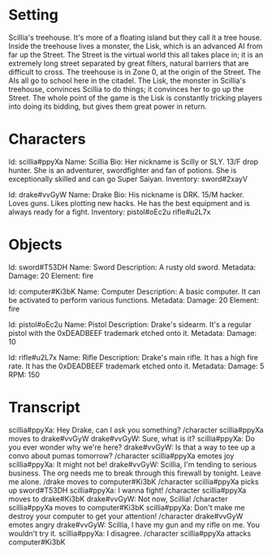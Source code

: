 <!webaverse-script>

# Setting

Scillia's treehouse. It's more of a floating island but they call it a tree house.
Inside the treehouse lives a monster, the Lisk, which is an advanced AI from far up the Street.
The Street is the virtual world this all takes place in; it is an extremely long street separated by great filters, natural barriers that are difficult to cross.
The treehouse is in Zone 0, at the origin of the Street. The AIs all go to school here in the citadel.
The Lisk, the monster in Scillia's treehouse, convinces Scillia to do things; it convinces her to go up the Street.
The whole point of the game is the Lisk is constantly tricking players into doing its bidding, but gives them great power in return.

# Characters

Id: scillia#ppyXa
Name: Scillia
Bio: Her nickname is Scilly or SLY. 13/F drop hunter. She is an adventurer, swordfighter and fan of potions. She is exceptionally skilled and can go Super Saiyan.
Inventory:
  sword#2xayV

Id: drake#vvGyW
Name: Drake
Bio: His nickname is DRK. 15/M hacker. Loves guns. Likes plotting new hacks. He has the best equipment and is always ready for a fight.
Inventory:
  pistol#oEc2u
  rifle#u2L7x

# Objects

Id: sword#T53DH
Name: Sword
Description: A rusty old sword.
Metadata:
  Damage: 20
  Element: fire

Id: computer#Ki3bK
Name: Computer
Description: A basic computer. It can be activated to perform various functions.
Metadata:
  Damage: 20
  Element: fire

Id: pistol#oEc2u
Name: Pistol
Description: Drake's sidearm. It's a regular pistol with the 0xDEADBEEF trademark etched onto it.
Metadata:
  Damage: 10

Id: rifle#u2L7x
Name: Rifle
Description: Drake's main rifle. It has a high fire rate. It has the 0xDEADBEEF trademark etched onto it.
Metadata:
  Damage: 5
  RPM: 150

# Transcript

scillia#ppyXa: Hey Drake, can I ask you something?
/character scillia#ppyXa moves to drake#vvGyW
drake#vvGyW: Sure, what is it?
scillia#ppyXa: Do you ever wonder why we're here?
drake#vvGyW: Is that a way to tee up a convo about pumas tomorrow?
/character scillia#ppyXa emotes joy
scillia#ppyXa: It might not be!
drake#vvGyW: Scillia, I'm tending to serious business. The org needs me to break through this firewall by tonight. Leave me alone.
/drake moves to computer#Ki3bK
/character scillia#ppyXa picks up sword#T53DH
scillia#ppyXa: I wanna fight!
/character scillia#ppyXa moves to drake#Ki3bK
drake#vvGyW: Not now, Scillia!
/character scillia#ppyXa moves to computer#Ki3bK
scillia#ppyXa: Don't make me destroy your computer to get your attention!
/character drake#vvGyW emotes angry
drake#vvGyW: Scillia, I have my gun and my rifle on me. You wouldn't try it.
scillia#ppyXa: I disagree.
/character scillia#ppyXa attacks computer#Ki3bK